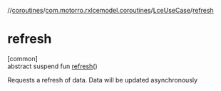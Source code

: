 //[coroutines](../../../index.md)/[com.motorro.rxlcemodel.coroutines](../index.md)/[LceUseCase](index.md)/[refresh](refresh.md)

# refresh

[common]\
abstract suspend fun [refresh](refresh.md)()

Requests a refresh of data. Data will be updated asynchronously
